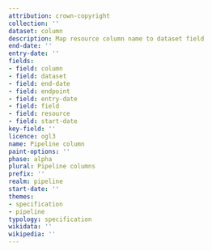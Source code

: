 ```yaml
---
attribution: crown-copyright
collection: ''
dataset: column
description: Map resource column name to dataset field
end-date: ''
entry-date: ''
fields:
- field: column
- field: dataset
- field: end-date
- field: endpoint
- field: entry-date
- field: field
- field: resource
- field: start-date
key-field: ''
licence: ogl3
name: Pipeline column
paint-options: ''
phase: alpha
plural: Pipeline columns
prefix: ''
realm: pipeline
start-date: ''
themes:
- specification
- pipeline
typology: specification
wikidata: ''
wikipedia: ''
---
```

